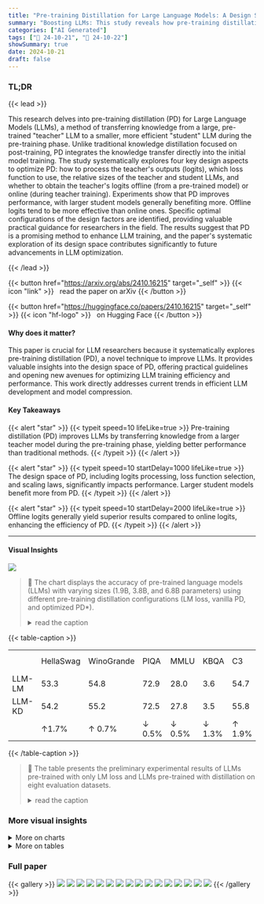 ```yaml
---
title: "Pre-training Distillation for Large Language Models: A Design Space Exploration"
summary: "Boosting LLMs: This study reveals how pre-training distillation significantly enhances large language models, exploring key design factors for optimal performance."
categories: ["AI Generated"]
tags: ["🔖 24-10-21", "🤗 24-10-22"]
showSummary: true
date: 2024-10-21
draft: false
---
```


### TL;DR


{{< lead >}}

This research delves into pre-training distillation (PD) for Large Language Models (LLMs), a method of transferring knowledge from a large, pre-trained "teacher" LLM to a smaller, more efficient "student" LLM during the pre-training phase. Unlike traditional knowledge distillation focused on post-training, PD integrates the knowledge transfer directly into the initial model training.  The study systematically explores four key design aspects to optimize PD:  how to process the teacher's outputs (logits), which loss function to use, the relative sizes of the teacher and student LLMs, and whether to obtain the teacher's logits offline (from a pre-trained model) or online (during teacher training). Experiments show that PD improves performance, with larger student models generally benefiting more.  Offline logits tend to be more effective than online ones.  Specific optimal configurations of the design factors are identified, providing valuable practical guidance for researchers in the field.  The results suggest that PD is a promising method to enhance LLM training, and the paper's systematic exploration of its design space contributes significantly to future advancements in LLM optimization.

{{< /lead >}}


{{< button href="https://arxiv.org/abs/2410.16215" target="_self" >}}
{{< icon "link" >}} &nbsp; read the paper on arXiv
{{< /button >}}

{{< button href="https://huggingface.co/papers/2410.16215" target="_self" >}}
{{< icon "hf-logo" >}} &nbsp; on Hugging Face
{{< /button >}}

#### Why does it matter?
This paper is crucial for LLM researchers because it systematically explores pre-training distillation (PD), a novel technique to improve LLMs.  It provides valuable insights into the design space of PD, offering practical guidelines and opening new avenues for optimizing LLM training efficiency and performance. This work directly addresses current trends in efficient LLM development and model compression.
#### Key Takeaways

{{< alert "star" >}}
{{< typeit speed=10 lifeLike=true >}} Pre-training distillation (PD) improves LLMs by transferring knowledge from a larger teacher model during the pre-training phase, yielding better performance than traditional methods. {{< /typeit >}}
{{< /alert >}}

{{< alert "star" >}}
{{< typeit speed=10 startDelay=1000 lifeLike=true >}} The design space of PD, including logits processing, loss function selection, and scaling laws, significantly impacts performance.  Larger student models benefit more from PD. {{< /typeit >}}
{{< /alert >}}

{{< alert "star" >}}
{{< typeit speed=10 startDelay=2000 lifeLike=true >}} Offline logits generally yield superior results compared to online logits, enhancing the efficiency of PD. {{< /typeit >}}
{{< /alert >}}

------
#### Visual Insights





![](charts/charts_1_0.png)

> 🔼 The chart displays the accuracy of pre-trained language models (LLMs) with varying sizes (1.9B, 3.8B, and 6.8B parameters) using different pre-training distillation configurations (LM loss, vanilla PD, and optimized PD*).
> <details>
> <summary>read the caption</summary>
> Figure 1: Results of the pre-trained 1.9B, 3.8B, and 6.8B student LLMs, using only LM loss, vanilla PD configuration (§ 3.1), and a better PD configuration (PD*) after our exploration. Details are placed in appendix A.6.
> </details>





{{< table-caption >}}
<table id='0' style='font-size:16px'><tr><td></td><td>HellaSwag</td><td>WinoGrande</td><td>PIQA</td><td>MMLU</td><td>KBQA</td><td>C3</td><td>C-Eval</td><td>GSM8k</td><td>Average</td></tr><tr><td>LLM-LM</td><td>53.3</td><td>54.8</td><td>72.9</td><td>28.0</td><td>3.6</td><td>54.7</td><td>25.9</td><td>8.6</td><td>37.7</td></tr><tr><td>LLM-KD</td><td>54.2</td><td>55.2</td><td>72.5</td><td>27.8</td><td>3.5</td><td>55.8</td><td>26.7</td><td>10.8</td><td>38.3</td></tr><tr><td></td><td>↑1.7%</td><td>↑ 0.7%</td><td>↓ 0.5%</td><td>↓ 0.5%</td><td>↓ 1.3%</td><td>↑ 1.9%</td><td>↑ 3.2%</td><td>↑ 24.6%</td><td>↑ 1.6%</td></tr></table>{{< /table-caption >}}

> 🔼 The table presents the preliminary experimental results of LLMs pre-trained with only LM loss and LLMs pre-trained with distillation on eight evaluation datasets.
> <details>
> <summary>read the caption</summary>
> Table 1: Preliminary experimental results on the evaluation datasets. A is relative to LLM-LM.
> </details>



### More visual insights



<details>
<summary>More on charts
</summary>


![](charts/charts_4_0.png "🔼 Figure 2: Relative improvements compared to LLM-LM using different p in top-p-100 logits truncation and logits sizes per token with different p. The sizes are estimated using 10 million tokens.")

> 🔼 The chart shows the relative improvements and logit sizes per token when using different values of p in top-p-100 logits truncation.
> <details>
> <summary>read the caption</summary>
> Figure 2: Relative improvements compared to LLM-LM using different p in top-p-100 logits truncation and logits sizes per token with different p. The sizes are estimated using 10 million tokens.
> </details>


![](charts/charts_4_1.png "🔼 Figure 3: Relative improvements compared to LLM-LM using different k in top-0.95-k logits truncation and logits sizes per token with different k.")

> 🔼 The chart illustrates the relationship between the number of logits (using top-0.95-k and top-1.0-k truncation methods) and the relative improvement in performance compared to a baseline LLM, across different values of k.
> <details>
> <summary>read the caption</summary>
> Figure 3: Relative improvements compared to LLM-LM using different k in top-0.95-k logits truncation and logits sizes per token with different k.
> </details>


![](charts/charts_6_0.png "🔼 Figure 4: Relative improvements compared to LLM-LM using varying sizes of student and teacher LLMs.")

> 🔼 The chart displays the relative improvement in performance of student LLMs of different sizes when trained using pre-training distillation with GLM-4-9B and GLM-4-32B as teacher models.
> <details>
> <summary>read the caption</summary>
> Figure 4: Relative improvements compared to LLM-LM using varying sizes of student and teacher LLMs.
> </details>


![](charts/charts_7_0.png "🔼 Figure 5: Experimental results of the checkpoints saved every 10,000 step (about 83B tokens) during the pre-training of 1.9B and 3.8B LLMs on 500B tokens. The last data point is from the checkpoint saved at the end.")

> 🔼 The chart displays the accuracy of 1.9B and 3.8B LLMs pre-trained with and without knowledge distillation (KD) across varying numbers of consumed tokens during the pre-training phase.
> <details>
> <summary>read the caption</summary>
> Figure 5: Experimental results of the checkpoints saved every 10,000 step (about 83B tokens) during the pre-training of 1.9B and 3.8B LLMs on 500B tokens. The last data point is from the checkpoint saved at the end.
> </details>


</details>



<details>
<summary>More on tables
</summary>


{{< table-caption >}}
<br><table id='3' style='font-size:14px'><tr><td>T</td><td>0.05</td><td>0.1</td><td>0.2</td><td>0.5</td><td>1.0</td><td>2.0</td><td>5.0</td><td>10.0</td></tr><tr><td>↑</td><td>1.6</td><td>2.1</td><td>2.5</td><td>2.7</td><td>1.6</td><td>2.5</td><td>-0.1</td><td>1.0</td></tr></table>{{< /table-caption >}}
> 🔼 {{ table.description }}
> <details>
> <summary>read the caption</summary>
> {{ table.caption }}
> </details>


> The table presents the preliminary experimental results of LLMs pre-trained with and without knowledge distillation on various evaluation datasets, showing a marginal performance improvement with knowledge distillation.


{{< table-caption >}}
<table id='0' style='font-size:16px'><tr><td></td><td>HellaSwag</td><td>WinoGrande</td><td>PIQA</td><td>MMLU</td><td>KBQA</td><td>C3</td><td>C-Eval</td><td>GSM8k</td><td>Average</td><td>△</td></tr><tr><td>NormKD</td><td>51.2</td><td>54.1</td><td>71.0</td><td>26.6</td><td>3.2</td><td>54.6</td><td>29.0</td><td>8.0</td><td>37.2</td><td>↓ 1.3%</td></tr><tr><td>WTTM</td><td>51.4</td><td>56.2</td><td>72.9</td><td>26.7</td><td>3.6</td><td>55.1</td><td>27.3</td><td>9.2</td><td>37.8</td><td>↑ 0.2%</td></tr><tr><td>AdaKDsD</td><td>54.7</td><td>54.5</td><td>73.0</td><td>25.7</td><td>3.7</td><td>56.1</td><td>25.9</td><td>11.8</td><td>38.2</td><td>↑ 1.2%</td></tr><tr><td>AdaKDH</td><td>54.7</td><td>57.7</td><td>73.4</td><td>25.6</td><td>3.7</td><td>57.0</td><td>27.0</td><td>10.9</td><td>38.8</td><td>↑ 2.8%</td></tr></table>{{< /table-caption >}}
> 🔼 {{ table.description }}
> <details>
> <summary>read the caption</summary>
> {{ table.caption }}
> </details>


> Table 3 presents the experimental results of LLMs pre-trained with different adaptive temperature methods, comparing their performance across various evaluation datasets and highlighting the best-performing method.


{{< table-caption >}}
<br><table id='8' style='font-size:14px'><tr><td>a</td><td>0.1</td><td>0.5</td><td>0.6</td><td>0.7</td><td>0.8</td><td>0.9</td><td>0.95</td><td>1.0</td></tr><tr><td>↑</td><td>0.1</td><td>1.5</td><td>1.4</td><td>2.9</td><td>2.0</td><td>3.6</td><td>2.5</td><td>1.6</td></tr></table>{{< /table-caption >}}
> 🔼 {{ table.description }}
> <details>
> <summary>read the caption</summary>
> {{ table.caption }}
> </details>


> Table 4 shows the relative improvements in performance compared to a baseline LLM-LM model when using different values of alpha (α) to combine language modeling loss and distillation loss during training.


{{< table-caption >}}
<table id='0' style='font-size:14px'><tr><td></td><td>HellaSwag</td><td>WinoGrande</td><td>PIQA</td><td>MMLU</td><td>KBQA</td><td>C3</td><td>C-Eval</td><td>GSM8k</td><td>Average</td><td>△</td></tr><tr><td>0-a+WSD-LR</td><td>54.1</td><td>55.1</td><td>73.1</td><td>27.5</td><td>3.8</td><td>55.6</td><td>27.5</td><td>8.5</td><td>38.2</td><td>↑1.2%</td></tr><tr><td>LLM-NLL</td><td>54.2</td><td>55.2</td><td>72.5</td><td>27.8</td><td>3.5</td><td>55.8</td><td>26.7</td><td>10.8</td><td>38.3</td><td>↑ 1.6%</td></tr><tr><td>LLM-KLD</td><td>55.3</td><td>56.7</td><td>73.5</td><td>26.7</td><td>3.6</td><td>56.7</td><td>25.4</td><td>11.5</td><td>38.7</td><td>↑ 2.6%</td></tr><tr><td>LLM-MSE</td><td>44.6</td><td>55.0</td><td>69.6</td><td>25.2</td><td>2.8</td><td>52.2</td><td>25.6</td><td>3.9</td><td>34.9</td><td>↓ 7.6%</td></tr><tr><td>Linear Inc</td><td>53.6</td><td>55.2</td><td>73.1</td><td>25.9</td><td>3.4</td><td>56.4</td><td>28.9</td><td>8.5</td><td>38.1</td><td>↑ 1.1%</td></tr><tr><td>Linear Dec</td><td>53.4</td><td>56.6</td><td>72.9</td><td>29.6</td><td>3.6</td><td>56.0</td><td>30.5</td><td>11.4</td><td>39.2</td><td>↑ 4.1%</td></tr><tr><td>Period</td><td>52.9</td><td>55.0</td><td>72.3</td><td>28.4</td><td>3.4</td><td>55.1</td><td>27.9</td><td>9.4</td><td>38.0</td><td>↑ 0.9%</td></tr><tr><td>1-�+WSD-LR</td><td>56.1</td><td>57.2</td><td>73.6</td><td>27.0</td><td>3.8</td><td>58.3</td><td>29.1</td><td>11.6</td><td>39.6</td><td>↑ 5.0%</td></tr><tr><td>WSD-a+Cos-LR</td><td>54.0</td><td>55.4</td><td>72.7</td><td>25.1</td><td>3.7</td><td>57.6</td><td>29.4</td><td>10.6</td><td>38.6</td><td>↑ 2.3%</td></tr><tr><td>WSD-�+WSD-LR</td><td>53.1</td><td>55.2</td><td>73.7</td><td>27.5</td><td>3.6</td><td>55.7</td><td>25.0</td><td>11.2</td><td>38.1</td><td>↑ 1.1%</td></tr><tr><td>WSD-�+ WSD-LR</td><td>56.4</td><td>57.7</td><td>73.6</td><td>31.8</td><td>2.6</td><td>57.6</td><td>33.8</td><td>12.5</td><td>40.7</td><td>↑ 8.0%</td></tr></table>{{< /table-caption >}}
> 🔼 {{ table.description }}
> <details>
> <summary>read the caption</summary>
> {{ table.caption }}
> </details>


> This table presents the experimental results comparing the performance of LLMs pre-trained with various loss functions and their combinations, showing the impact of different loss selection strategies on the performance of the models.


{{< table-caption >}}
<table id='0' style='font-size:16px'><tr><td></td><td>HellaSwag</td><td>WinoGrande</td><td>PIQA</td><td>MMLU</td><td>KBQA</td><td>C3</td><td>C-Eval</td><td>GSM8k</td><td>Average</td><td>△</td></tr><tr><td>LLM-Online-100B-L</td><td>30.1</td><td>53.0</td><td>62.1</td><td>24.5</td><td>0.7</td><td>40.2</td><td>25.9</td><td>2.4</td><td>29.8</td><td>↓ 20.9%</td></tr><tr><td>LLM-Online-100B</td><td>49.5</td><td>54.2</td><td>70.5</td><td>25.2</td><td>3.0</td><td>54.2</td><td>25.5</td><td>8.0</td><td>36.3</td><td>↓ 3.9%</td></tr><tr><td>LLM-Online-100B*</td><td>52.9</td><td>55.4</td><td>72.3</td><td>26.6</td><td>3.6</td><td>57.0</td><td>25.4</td><td>10.0</td><td>37.9</td><td>↑ 0.5%</td></tr></table>{{< /table-caption >}}
> 🔼 {{ table.description }}
> <details>
> <summary>read the caption</summary>
> {{ table.caption }}
> </details>


> Table 6 presents the performance comparison of LLMs pre-trained with online logits against a baseline LLM, showing that while online logits can be effective, they yield better results when the teacher model is closer to convergence.


{{< table-caption >}}
<table id='0' style='font-size:14px'><tr><td>Canwen Xu, Wangchunshu Zhou, Tao Ge, Furu Wei, and Ming Zhou. 2020. Bert-of-theseus: Compressing bert by progressive module replacing. In Proceedings of EMNLP, pages 7859-7869.</td></tr><tr><td>Xiaohan Xu, Ming Li, Chongyang Tao, Tao Shen, Reynold Cheng, Jinyang Li, Can Xu, Dacheng Tao, and Tianyi Zhou. 2024. A survey on knowledge dis- tillation of large language models. arXiv preprint arXiv:2402.13116.</td></tr><tr><td>Junho Yim, Donggyu Joo, Jihoon Bae, and Junmo Kim. 2017. A gift from knowledge distillation: Fast opti- mization, network minimization and transfer learning. In Proceedings of the IEEE conference on computer vision and pattern recognition, pages 4133-4141.</td></tr><tr><td>Rowan Zellers, Ari Holtzman, Yonatan Bisk, Ali Farhadi, and Yejin Choi. 2019. Hellaswag: Can a machine really finish your sentence? In Proceedings of ACL, pages 4791-4800.</td></tr><tr><td>Wei Zhang, Lu Hou, Yichun Yin, Lifeng Shang, Xiao Chen, Xin Jiang, and Qun Liu. 2020. Ternarybert: Distillation-aware ultra-low bit bert. In Proceedings of EMNLP, pages 509-521.</td></tr><tr><td>Borui Zhao, Quan Cui, Renjie Song, Yiyu Qiu, and Jiajun Liang. 2022. Decoupled knowledge distilla- tion. In Proceedings of the IEEE/CVF Conference on computer vision and pattern recognition, pages 11953-11962.</td></tr><tr><td>Kaixiang Zheng and EN-HUI YANG. 2024. Knowledge distillation based on transformed teacher matching. In The Twelfth International Conference on Learning Representations.</td></tr></table>{{< /table-caption >}}
> 🔼 {{ table.description }}
> <details>
> <summary>read the caption</summary>
> {{ table.caption }}
> </details>


> Table 7 presents the model architectures of student LLMs with varying sizes, showing their hidden size, feed-forward network hidden size, number of layers, attention heads, and query groups.


{{< table-caption >}}
<table id='0' style='font-size:18px'><tr><td></td><td>Hidden Size</td><td>FFN Hidden Size</td><td>#Layers</td><td>#Attention Heads</td><td>#Query Groups</td><td>Tie</td></tr><tr><td>330M</td><td>1, 024</td><td>4, 096</td><td>12</td><td>16</td><td>2</td><td>True</td></tr><tr><td>670M</td><td>1, 024</td><td>4, 096</td><td>24</td><td>16</td><td>2</td><td>False</td></tr><tr><td>1.9B</td><td>2, 048</td><td>6, 912</td><td>24</td><td>16</td><td>2</td><td>False</td></tr><tr><td>3.8B</td><td>3, 072</td><td>8, 192</td><td>28</td><td>24</td><td>8</td><td>False</td></tr><tr><td>6.8B</td><td>4, 096</td><td>12, 800</td><td>28</td><td>32</td><td>8</td><td>False</td></tr></table>{{< /table-caption >}}
> 🔼 {{ table.description }}
> <details>
> <summary>read the caption</summary>
> {{ table.caption }}
> </details>


> Table 7 presents the architectures of student LLMs with varying sizes, detailing their hidden size, feed-forward network (FFN) hidden size, number of layers, attention heads, query groups, and whether word embeddings and output weights are tied.


{{< table-caption >}}
<table id='2' style='font-size:16px'><tr><td></td><td>HellaSwag</td><td>WinoGrande</td><td>PIQA</td><td>MMLU</td><td>KBQA</td><td>C3</td><td>C-Eval</td><td>GSM8k</td><td>Average</td></tr><tr><td>top-0.5-100</td><td>54.2</td><td>55.8</td><td>72.9</td><td>27.1</td><td>3.6</td><td>56.3</td><td>28.1</td><td>9.8</td><td>38.5</td></tr><tr><td>top-0.6-100</td><td>55.2</td><td>55.0</td><td>73.7</td><td>27.2</td><td>2.0</td><td>56.6</td><td>25.9</td><td>11.0</td><td>38.3</td></tr><tr><td>top-0.7-100</td><td>54.4</td><td>57.5</td><td>72.7</td><td>27.8</td><td>2.9</td><td>56.7</td><td>27.0</td><td>9.4</td><td>38.5</td></tr><tr><td>top-0.8-100</td><td>54.4</td><td>56.7</td><td>72.5</td><td>27.0</td><td>3.5</td><td>56.0</td><td>26.2</td><td>10.6</td><td>38.4</td></tr><tr><td>top-0.85-100</td><td>54.6</td><td>53.7</td><td>73.6</td><td>26.2</td><td>3.4</td><td>56.5</td><td>26.8</td><td>10.8</td><td>38.2</td></tr><tr><td>top-0.9-100</td><td>53.7</td><td>54.9</td><td>72.7</td><td>27.9</td><td>3.5</td><td>55.5</td><td>28.2</td><td>9.2</td><td>38.2</td></tr><tr><td>top-0.95-1</td><td>52.4</td><td>55.6</td><td>72.6</td><td>27.1</td><td>3.6</td><td>56.6</td><td>28.2</td><td>11.4</td><td>38.4</td></tr><tr><td>top-0.95-3</td><td>53.3</td><td>56.6</td><td>72.7</td><td>27.9</td><td>2.3</td><td>55.9</td><td>25.8</td><td>10.5</td><td>38.1</td></tr><tr><td>top-0.95-5</td><td>53.8</td><td>55.7</td><td>73.0</td><td>28.5</td><td>3.6</td><td>56.4</td><td>29.0</td><td>9.7</td><td>38.7</td></tr><tr><td>top-0.95-10</td><td>54.4</td><td>54.2</td><td>72.9</td><td>28.8</td><td>4.0</td><td>56.0</td><td>27.3</td><td>10.7</td><td>38.5</td></tr><tr><td>top-0.95-20</td><td>53.8</td><td>56.2</td><td>73.9</td><td>26.3</td><td>2.8</td><td>57.4</td><td>24.2</td><td>10.6</td><td>38.2</td></tr><tr><td>top-0.95-50</td><td>54.0</td><td>54.1</td><td>72.9</td><td>33.2</td><td>3.9</td><td>55.9</td><td>31.5</td><td>11.2</td><td>39.6</td></tr><tr><td>top-0.95-100</td><td>54.2</td><td>55.2</td><td>72.5</td><td>27.8</td><td>3.5</td><td>55.8</td><td>26.7</td><td>10.8</td><td>38.3</td></tr></table>{{< /table-caption >}}
> 🔼 {{ table.description }}
> <details>
> <summary>read the caption</summary>
> {{ table.caption }}
> </details>


> Table 8 presents the relative improvements compared to LLM-LM using different p and k values in top-p-k logits truncation, showing the impact on various evaluation datasets.


{{< table-caption >}}
<table id='4' style='font-size:14px'><tr><td></td><td>HellaSwag</td><td>WinoGrande</td><td>PIQA</td><td>MMLU</td><td>KBQA</td><td>C3</td><td>C-Eval</td><td>GSM8k</td><td>Average</td></tr><tr><td>T = 0.05</td><td>53.1</td><td>57.0</td><td>72.0</td><td>29.2</td><td>3.4</td><td>55.8</td><td>26.8</td><td>9.2</td><td>38.3</td></tr><tr><td>T = 0.1</td><td>52.6</td><td>54.2</td><td>72.6</td><td>28.6</td><td>2.6</td><td>56.1</td><td>30.6</td><td>10.8</td><td>38.5</td></tr><tr><td>T = 0.2</td><td>53.5</td><td>56.9</td><td>73.2</td><td>27.8</td><td>3.6</td><td>56.2</td><td>27.3</td><td>10.8</td><td>38.7</td></tr><tr><td>T = 0.5</td><td>54.7</td><td>57.0</td><td>74.2</td><td>28.2</td><td>3.9</td><td>56.1</td><td>26.0</td><td>9.8</td><td>38.7</td></tr><tr><td>T = 1.0</td><td>54.2</td><td>55.2</td><td>72.5</td><td>27.8</td><td>3.5</td><td>55.8</td><td>26.7</td><td>10.8</td><td>38.3</td></tr><tr><td>T = 2.0</td><td>54.1</td><td>56.7</td><td>73.2</td><td>27.8</td><td>3.7</td><td>56.2</td><td>27.0</td><td>10.5</td><td>38.7</td></tr><tr><td>T = 5.0</td><td>52.5</td><td>55.8</td><td>72.8</td><td>23.5</td><td>3.3</td><td>56.2</td><td>27.9</td><td>9.6</td><td>37.7</td></tr><tr><td>T = 10.0</td><td>52.1</td><td>57.1</td><td>73.0</td><td>27.3</td><td>3.3</td><td>53.9</td><td>30.2</td><td>8.0</td><td>38.1</td></tr></table>{{< /table-caption >}}
> 🔼 {{ table.description }}
> <details>
> <summary>read the caption</summary>
> {{ table.caption }}
> </details>


> Table 9 shows the experimental results on multiple datasets using different temperatures (τ) for logits normalization in pre-training distillation.


{{< table-caption >}}
<table id='6' style='font-size:14px'><tr><td></td><td>HellaSwag</td><td>WinoGrande</td><td>PIQA</td><td>MMLU</td><td>KBQA</td><td>C3</td><td>C-Eval</td><td>GSM8k</td><td>Average</td></tr><tr><td>a = 0</td><td>53.3</td><td>54.8</td><td>72.9</td><td>28.0</td><td>3.6</td><td>54.7</td><td>25.9</td><td>8.6</td><td>37.7</td></tr><tr><td>a = 0.1</td><td>53.4</td><td>56.0</td><td>72.9</td><td>26.4</td><td>3.2</td><td>55.8</td><td>24.1</td><td>9.6</td><td>37.7</td></tr><tr><td>a = 0.5</td><td>53.8</td><td>54.4</td><td>72.6</td><td>26.9</td><td>3.4</td><td>55.9</td><td>29.8</td><td>9.6</td><td>38.3</td></tr><tr><td>a = 0.6</td><td>53.7</td><td>55.7</td><td>73.4</td><td>27.8</td><td>3.4</td><td>54.4</td><td>28.8</td><td>8.6</td><td>38.3</td></tr><tr><td>a = 0.7</td><td>53.6</td><td>56.6</td><td>73.4</td><td>28.5</td><td>3.8</td><td>55.0</td><td>29.6</td><td>10.1</td><td>38.8</td></tr><tr><td>a = 0.8</td><td>54.3</td><td>56.6</td><td>72.4</td><td>28.2</td><td>3.8</td><td>55.5</td><td>26.6</td><td>10.5</td><td>38.5</td></tr><tr><td>a = 0.9</td><td>55.1</td><td>57.4</td><td>73.0</td><td>29.6</td><td>3.5</td><td>57.2</td><td>25.6</td><td>11.1</td><td>39.1</td></tr><tr><td>a = 0.95</td><td>53.4</td><td>57.1</td><td>72.1</td><td>28.7</td><td>3.4</td><td>56.4</td><td>28.4</td><td>9.7</td><td>38.7</td></tr><tr><td>a = 1.0</td><td>54.2</td><td>55.2</td><td>72.5</td><td>27.8</td><td>3.5</td><td>55.8</td><td>26.7</td><td>10.8</td><td>38.3</td></tr></table>{{< /table-caption >}}
> 🔼 {{ table.description }}
> <details>
> <summary>read the caption</summary>
> {{ table.caption }}
> </details>


> Table 10 presents the experimental results on eight evaluation datasets using different values of α (the combination factor of language modeling loss and distillation loss) in Equation 1, showing the impact of loss selection on the performance of pre-training distillation.


{{< table-caption >}}
<table id='0' style='font-size:14px'><tr><td></td><td>HellaSwag</td><td>WinoGrande</td><td>PIQA</td><td>MMLU</td><td>KBQA</td><td>C3</td><td>C-Eval</td><td>GSM8k</td><td>Average</td></tr><tr><td colspan="10">Baseline: LM Loss</td></tr><tr><td>330M</td><td>37.4</td><td>54.1</td><td>67.4</td><td>24.0</td><td>2.0</td><td>47.3</td><td>26.2</td><td>2.3</td><td>32.6</td></tr><tr><td>670M</td><td>42.3</td><td>51.9</td><td>68.6</td><td>26.7</td><td>2.3</td><td>48.9</td><td>24.8</td><td>3.0</td><td>33.6</td></tr><tr><td>1.9B</td><td>53.3</td><td>54.8</td><td>72.9</td><td>28.0</td><td>3.6</td><td>54.7</td><td>25.9</td><td>8.6</td><td>37.7</td></tr><tr><td>3.8B</td><td>59.0</td><td>57.8</td><td>75.4</td><td>34.5</td><td>4.6</td><td>57.8</td><td>33.4</td><td>13.7</td><td>42.0</td></tr><tr><td>6.8B</td><td>63.0</td><td>59.9</td><td>75.5</td><td>36.7</td><td>4.6</td><td>61.8</td><td>37.1</td><td>20.9</td><td>44.9</td></tr><tr><td colspan="10">Teacher LLM: GLM-4-9B</td></tr><tr><td>330M</td><td>37.7</td><td>51.8</td><td>68.8</td><td>23.5</td><td>1.8</td><td>45.8</td><td>25.2</td><td>2.1</td><td>32.1</td></tr><tr><td>670M</td><td>43.4</td><td>50.9</td><td>69.4</td><td>25.7</td><td>2.4</td><td>49.4</td><td>26.2</td><td>3.1</td><td>33.8</td></tr><tr><td>1.9B</td><td>54.2</td><td>55.2</td><td>72.5</td><td>27.8</td><td>3.6</td><td>55.8</td><td>26.7</td><td>10.8</td><td>38.3</td></tr><tr><td>3.8B</td><td>61.4</td><td>60.2</td><td>75.6</td><td>39.1</td><td>5.0</td><td>61.0</td><td>39.5</td><td>17.1</td><td>44.9</td></tr><tr><td>6.8B</td><td>66.0</td><td>62.3</td><td>76.3</td><td>41.2</td><td>5.7</td><td>64.4</td><td>43.0</td><td>25.5</td><td>48.0</td></tr><tr><td colspan="10">Teacher LLM: GLM-4-32B</td></tr><tr><td>330M</td><td>37.1</td><td>51.5</td><td>67.4</td><td>24.2</td><td>2.0</td><td>45.2</td><td>24.5</td><td>1.4</td><td>31.6</td></tr><tr><td>670M</td><td>43.0</td><td>51.5</td><td>69.5</td><td>27.0</td><td>2.2</td><td>50.2</td><td>26.4</td><td>3.9</td><td>34.2</td></tr><tr><td>1.9B</td><td>53.7</td><td>57.9</td><td>73.4</td><td>26.2</td><td>3.4</td><td>54.6</td><td>26.3</td><td>8.0</td><td>37.9</td></tr><tr><td>3.8B</td><td>60.8</td><td>57.6</td><td>75.0</td><td>33.9</td><td>2.7</td><td>60.8</td><td>38.0</td><td>14.7</td><td>42.9</td></tr><tr><td>6.8B</td><td>66.2</td><td>62.3</td><td>76.6</td><td>41.4</td><td>5.1</td><td>63.7</td><td>41.4</td><td>22.7</td><td>47.4</td></tr></table>{{< /table-caption >}}
> 🔼 {{ table.description }}
> <details>
> <summary>read the caption</summary>
> {{ table.caption }}
> </details>


> Table 11 presents the performance comparison of baseline LLMs trained solely with LM loss against distilled LLMs using different sizes of teacher and student LLMs across various evaluation datasets.


{{< table-caption >}}
<table id='2' style='font-size:14px'><tr><td></td><td>HellaSwag</td><td>WinoGrande</td><td>PIQA</td><td>MMLU</td><td>KBQA</td><td>C3</td><td>C-Eval</td><td>GSM8k</td><td>Average</td></tr><tr><td colspan="10">1.9B LLM pre-trained with LM Loss</td></tr><tr><td>10,000</td><td>52.3</td><td>55.4</td><td>72.1</td><td>27.8</td><td>3.4</td><td>56.3</td><td>26.4</td><td>8.0</td><td>37.7</td></tr><tr><td>20,000</td><td>56.4</td><td>57.6</td><td>74.0</td><td>31.9</td><td>4.0</td><td>58.2</td><td>31.2</td><td>10.3</td><td>40.5</td></tr><tr><td>30,000</td><td>58.5</td><td>58.6</td><td>74.5</td><td>33.6</td><td>4.2</td><td>59.4</td><td>38.0</td><td>12.3</td><td>42.4</td></tr><tr><td>40,000</td><td>59.8</td><td>57.6</td><td>74.8</td><td>35.7</td><td>4.3</td><td>60.4</td><td>36.9</td><td>14.5</td><td>43.0</td></tr><tr><td>50,000</td><td>60.6</td><td>58.0</td><td>75.8</td><td>37.8</td><td>4.6</td><td>62.0</td><td>40.3</td><td>14.9</td><td>44.2</td></tr><tr><td>59,604</td><td>61.1</td><td>58.8</td><td>75.4</td><td>37.7</td><td>4.5</td><td>60.9</td><td>39.7</td><td>15.7</td><td>44.2</td></tr><tr><td colspan="10">1.9B LLM pre-trained with KD Loss</td></tr><tr><td>10,000</td><td>53.8</td><td>57.1</td><td>73.0</td><td>26.0</td><td>3.1</td><td>56.3</td><td>25.9</td><td>10.7</td><td>38.2</td></tr><tr><td>20,000</td><td>58.1</td><td>58.7</td><td>74.3</td><td>31.4</td><td>3.7</td><td>59.6</td><td>31.5</td><td>14.5</td><td>41.5</td></tr><tr><td>30,000</td><td>60.0</td><td>59.1</td><td>74.6</td><td>34.4</td><td>4.6</td><td>60.0</td><td>35.8</td><td>18.0</td><td>43.3</td></tr><tr><td>40,000</td><td>60.9</td><td>60.0</td><td>74.9</td><td>35.1</td><td>4.9</td><td>61.7</td><td>38.0</td><td>19.0</td><td>44.3</td></tr><tr><td>50,000</td><td>61.8</td><td>59.9</td><td>75.4</td><td>38.5</td><td>4.3</td><td>61.9</td><td>41.4</td><td>20.6</td><td>45.5</td></tr><tr><td>59,604</td><td>61.9</td><td>60.3</td><td>75.5</td><td>38.9</td><td>4.6</td><td>61.8</td><td>40.3</td><td>19.4</td><td>45.4</td></tr><tr><td colspan="10">3.8B LLM pre-trained with LM Loss</td></tr><tr><td>10,000</td><td>58.6</td><td>59.9</td><td>74.4</td><td>33.1</td><td>4.7</td><td>60.2</td><td>36.8</td><td>12.8</td><td>42.6</td></tr><tr><td>20,000</td><td>63.5</td><td>61.3</td><td>75.6</td><td>41.0</td><td>4.4</td><td>63.2</td><td>42.3</td><td>20.5</td><td>46.5</td></tr><tr><td>30,000</td><td>65.7</td><td>63.6</td><td>76.1</td><td>42.8</td><td>2.8</td><td>65.1</td><td>47.3</td><td>23.7</td><td>48.4</td></tr><tr><td>40,000</td><td>67.1</td><td>63.2</td><td>76.6</td><td>45.2</td><td>1.3</td><td>65.8</td><td>46.1</td><td>25.8</td><td>48.9</td></tr><tr><td>50,000</td><td>68.0</td><td>64.2</td><td>76.7</td><td>46.0</td><td>4.5</td><td>66.9</td><td>48.0</td><td>28.5</td><td>50.3</td></tr><tr><td>59,604</td><td>68.3</td><td>63.1</td><td>77.3</td><td>46.9</td><td>2.3</td><td>66.7</td><td>47.8</td><td>29.3</td><td>50.2</td></tr><tr><td colspan="10">3.8B LLM pre-trained with KD Loss</td></tr><tr><td>10,000</td><td>60.8</td><td>61.5</td><td>75.6</td><td>31.7</td><td>4.8</td><td>61.0</td><td>36.6</td><td>19.0</td><td>43.9</td></tr><tr><td>20,000</td><td>65.3</td><td>63.1</td><td>76.3</td><td>41.6</td><td>5.7</td><td>64.0</td><td>44.8</td><td>26.5</td><td>48.4</td></tr><tr><td>30,000</td><td>67.2</td><td>65.2</td><td>76.4</td><td>47.0</td><td>6.2</td><td>66.4</td><td>47.5</td><td>30.9</td><td>50.9</td></tr><tr><td>40,000</td><td>68.3</td><td>65.4</td><td>76.7</td><td>49.4</td><td>6.9</td><td>67.1</td><td>50.2</td><td>35.0</td><td>52.4</td></tr><tr><td>50,000</td><td>69.1</td><td>67.4</td><td>77.3</td><td>51.3</td><td>6.7</td><td>68.5</td><td>50.9</td><td>36.5</td><td>53.5</td></tr><tr><td>59,604</td><td>69.5</td><td>66.5</td><td>77.7</td><td>52.4</td><td>6.8</td><td>68.5</td><td>52.3</td><td>36.2</td><td>53.7</td></tr></table>{{< /table-caption >}}
> 🔼 {{ table.description }}
> <details>
> <summary>read the caption</summary>
> {{ table.caption }}
> </details>


> Table 12 presents the performance of 1.9B and 3.8B LLMs pre-trained with LM loss and KD loss at various checkpoints during the 500B tokens pre-training.


{{< table-caption >}}
<table id='0' style='font-size:14px'><tr><td></td><td>HellaSwag</td><td>WinoGrande</td><td>PIQA</td><td>MMLU</td><td>KBQA</td><td>C3</td><td>C-Eval</td><td>GSM8k</td><td>Average</td></tr><tr><td>1.9B</td><td>56.9</td><td>59.1</td><td>73.9</td><td>29.8</td><td>3.7</td><td>59.0</td><td>35.2</td><td>12.4</td><td>41.2</td></tr><tr><td>3.8B</td><td>62.4</td><td>61.2</td><td>76.0</td><td>38.1</td><td>5.0</td><td>62.8</td><td>38.5</td><td>21.5</td><td>45.7</td></tr><tr><td>6.8B</td><td>67.4</td><td>65.1</td><td>76.6</td><td>44.3</td><td>5.6</td><td>67.1</td><td>44.7</td><td>27.4</td><td>49.8</td></tr></table>{{< /table-caption >}}
> 🔼 {{ table.description }}
> <details>
> <summary>read the caption</summary>
> {{ table.caption }}
> </details>


> Table 13 presents the performance of 1.9B, 3.8B, and 6.8B LLMs on eight evaluation datasets after using a better pre-training distillation configuration.


</details>


### Full paper

{{< gallery >}}
<img src="paper_images/1.png" class="grid-w50 md:grid-w33 xl:grid-w25" />
<img src="paper_images/2.png" class="grid-w50 md:grid-w33 xl:grid-w25" />
<img src="paper_images/3.png" class="grid-w50 md:grid-w33 xl:grid-w25" />
<img src="paper_images/4.png" class="grid-w50 md:grid-w33 xl:grid-w25" />
<img src="paper_images/5.png" class="grid-w50 md:grid-w33 xl:grid-w25" />
<img src="paper_images/6.png" class="grid-w50 md:grid-w33 xl:grid-w25" />
<img src="paper_images/7.png" class="grid-w50 md:grid-w33 xl:grid-w25" />
<img src="paper_images/8.png" class="grid-w50 md:grid-w33 xl:grid-w25" />
<img src="paper_images/9.png" class="grid-w50 md:grid-w33 xl:grid-w25" />
<img src="paper_images/10.png" class="grid-w50 md:grid-w33 xl:grid-w25" />
<img src="paper_images/11.png" class="grid-w50 md:grid-w33 xl:grid-w25" />
<img src="paper_images/12.png" class="grid-w50 md:grid-w33 xl:grid-w25" />
<img src="paper_images/13.png" class="grid-w50 md:grid-w33 xl:grid-w25" />
<img src="paper_images/14.png" class="grid-w50 md:grid-w33 xl:grid-w25" />
<img src="paper_images/15.png" class="grid-w50 md:grid-w33 xl:grid-w25" />
<img src="paper_images/16.png" class="grid-w50 md:grid-w33 xl:grid-w25" />
{{< /gallery >}}